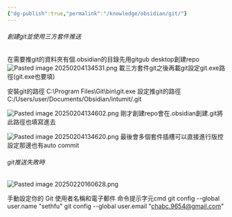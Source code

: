 ```yaml
---
{"dg-publish":true,"permalink":"/knowledge/obsidian/git/"}
---
```


###### 創建git並使用三方套件推送

在需要推git的資料夾有個.obsidian的目錄先用gitgub desktop創建repo
![Pasted image 20250204134531.png](/img/user/Assets/Img/Pasted%20image%2020250204134531.png)
載三方套件git之後再載git設定git.exe路徑(git.exe也要填)

安裝git的路徑
C:\Program Files\Git\bin\git.exe
設定推git的路徑
C:/Users/user/Documents/Obsidian/intumit/.git

![Pasted image 20250204134602.png](/img/user/Assets/Img/Pasted%20image%2020250204134602.png)
剛才創建repo會在.obsidian創建.git將此路徑也填寫進去

![Pasted image 20250204134620.png](/img/user/Assets/Img/Pasted%20image%2020250204134620.png)
最後會多個套件插槽可以直接進行版控
設定那邊也有auto commit

###### git推送失敗時
![Pasted image 20250220160628.png](/img/user/Assets/Img/Pasted%20image%2020250220160628.png)

手動設定你的 Git 使用者名稱和電子郵件
命令提示字元cmd
git config --global user.name "sethfu"
git config --global user.email "chabc.9654@gmail.com"

